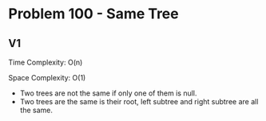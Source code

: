 # Problem 100 - Same Tree

## V1

Time Complexity: O(n)

Space Complexity: O(1)

- Two trees are not the same if only one of them is null.
- Two trees are the same is their root, left subtree and right subtree are all the same.

